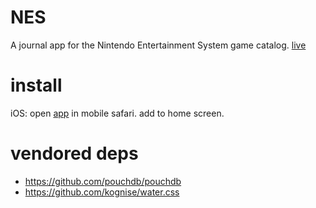 # NES

A journal app for the Nintendo Entertainment System game catalog. [live](https://tphummel.github.io/button-app/nes)

# install

iOS: open [app](https://tphummel.github.io/button-app/nes) in mobile safari. add to home screen.

# vendored deps

- https://github.com/pouchdb/pouchdb
- https://github.com/kognise/water.css
